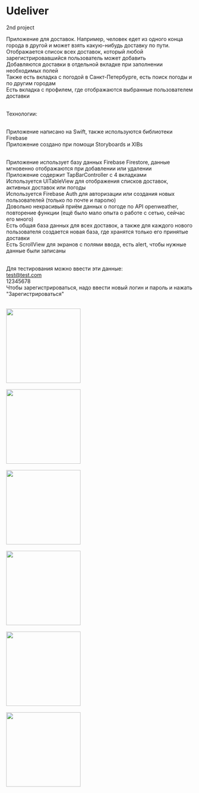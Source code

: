 # Udeliver
2nd project</br>

Приложение для доставок. Например, человек едет из одного конца города в другой и может взять какую-нибудь доставку по пути.</br>
Отображается список всех доставок, который любой зарегистрировавшийся пользователь может добавить</br>
Добавляются доставки в отдельной вкладке при заполнении необходимых полей</br>
Также есть вкладка с погодой в Санкт-Петербурге, есть поиск погоды и по другим городам</br>
Есть вкладка с профилем, где отображаются выбранные пользователем доставки</br></br>

Технологии:</br></br>

Приложение написано на Swift, также используются библиотеки Firebase</br>
Приложение создано при помощи Storyboards и XIBs</br></br>

Приложение использует базу данных Firebase Firestore, данные мгновенно отображаются при добавлении или удалении</br>
Приложение содержит TapBarController с 4 вкладками</br>
Используется UITableView для отображения списков доставок, активных доставок или погоды</br>
Используется Firebase Auth для авторизации или создания новых пользователей (только по почте и паролю)</br>
Довольно некрасивый приём данных о погоде по API openweather, повторение функции (ещё было мало опыта о работе с сетью, сейчас его много)</br>
Есть общая база данных для всех доставок, а также для каждого нового пользователя создается новая база, где хранятся только его принятые доставки</br>
Есть ScrollView для экранов с полями ввода, есть alert, чтобы нужные данные были записаны</br></br>



Для тестирования можно ввести эти данные:</br>
  test@test.com</br>
  12345678</br>
Чтобы зарегистрироваться, надо ввести новый логин и пароль и нажать "Зарегистрироваться"</br></br>

<img src="https://user-images.githubusercontent.com/90684635/141743997-416a0654-c3d5-43cb-afcf-900e41d4959a.PNG" width="200" /></br></br>
<img src="https://user-images.githubusercontent.com/90684635/141744009-7704e138-e1fd-43ba-8fa8-3f8ec035e5ba.PNG" width="200" /></br></br>
<img src="https://user-images.githubusercontent.com/90684635/141744019-e16204c7-1b9b-4f16-80a2-0d2280a6ae27.PNG" width="200" /></br></br>
<img src="hhttps://user-images.githubusercontent.com/90684635/141744027-20c1267e-0366-41fd-ad52-63eb2e5f3a21.PNG" width="200" /></br></br>
<img src="https://user-images.githubusercontent.com/90684635/141744030-a1dc8909-346f-45a8-af3a-a2622108518f.PNG" width="200" /></br></br>
<img src="https://user-images.githubusercontent.com/90684635/141744430-d9e7e990-f721-4f3c-a76e-5a59eb054b3b.PNG" width="200" /></br></br>



